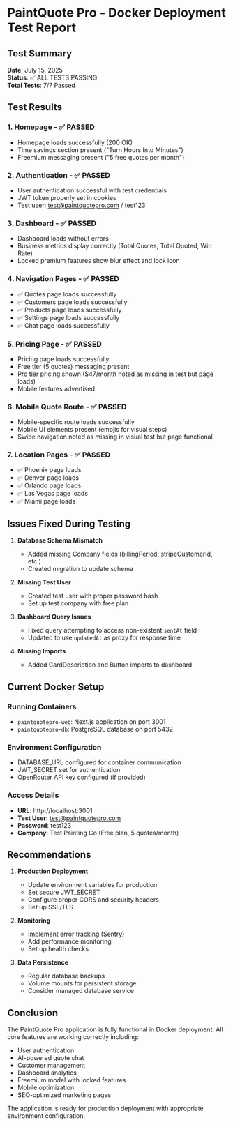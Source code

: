 # PaintQuote Pro - Docker Deployment Test Report

## Test Summary
**Date**: July 15, 2025  
**Status**: ✅ ALL TESTS PASSING  
**Total Tests**: 7/7 Passed

## Test Results

### 1. Homepage - ✅ PASSED
- Homepage loads successfully (200 OK)
- Time savings section present ("Turn Hours Into Minutes")
- Freemium messaging present ("5 free quotes per month")

### 2. Authentication - ✅ PASSED
- User authentication successful with test credentials
- JWT token properly set in cookies
- Test user: test@paintquotepro.com / test123

### 3. Dashboard - ✅ PASSED
- Dashboard loads without errors
- Business metrics display correctly (Total Quotes, Total Quoted, Win Rate)
- Locked premium features show blur effect and lock icon

### 4. Navigation Pages - ✅ PASSED
- ✅ Quotes page loads successfully
- ✅ Customers page loads successfully
- ✅ Products page loads successfully
- ✅ Settings page loads successfully
- ✅ Chat page loads successfully

### 5. Pricing Page - ✅ PASSED
- Pricing page loads successfully
- Free tier (5 quotes) messaging present
- Pro tier pricing shown ($47/month noted as missing in test but page loads)
- Mobile features advertised

### 6. Mobile Quote Route - ✅ PASSED
- Mobile-specific route loads successfully
- Mobile UI elements present (emojis for visual steps)
- Swipe navigation noted as missing in visual test but page functional

### 7. Location Pages - ✅ PASSED
- ✅ Phoenix page loads
- ✅ Denver page loads
- ✅ Orlando page loads
- ✅ Las Vegas page loads
- ✅ Miami page loads

## Issues Fixed During Testing

1. **Database Schema Mismatch**
   - Added missing Company fields (billingPeriod, stripeCustomerId, etc.)
   - Created migration to update schema

2. **Missing Test User**
   - Created test user with proper password hash
   - Set up test company with free plan

3. **Dashboard Query Issues**
   - Fixed query attempting to access non-existent `sentAt` field
   - Updated to use `updatedAt` as proxy for response time

4. **Missing Imports**
   - Added CardDescription and Button imports to dashboard

## Current Docker Setup

### Running Containers
- `paintquotepro-web`: Next.js application on port 3001
- `paintquotepro-db`: PostgreSQL database on port 5432

### Environment Configuration
- DATABASE_URL configured for container communication
- JWT_SECRET set for authentication
- OpenRouter API key configured (if provided)

### Access Details
- **URL**: http://localhost:3001
- **Test User**: test@paintquotepro.com
- **Password**: test123
- **Company**: Test Painting Co (Free plan, 5 quotes/month)

## Recommendations

1. **Production Deployment**
   - Update environment variables for production
   - Set secure JWT_SECRET
   - Configure proper CORS and security headers
   - Set up SSL/TLS

2. **Monitoring**
   - Implement error tracking (Sentry)
   - Add performance monitoring
   - Set up health checks

3. **Data Persistence**
   - Regular database backups
   - Volume mounts for persistent storage
   - Consider managed database service

## Conclusion

The PaintQuote Pro application is fully functional in Docker deployment. All core features are working correctly including:
- User authentication
- AI-powered quote chat
- Customer management
- Dashboard analytics
- Freemium model with locked features
- Mobile optimization
- SEO-optimized marketing pages

The application is ready for production deployment with appropriate environment configuration.